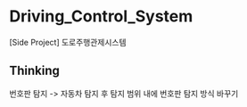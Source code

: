 # Driving_Control_System
[Side Project] 도로주행관제시스템  


## Thinking  
번호판 탐지 -> 자동차 탐지 후 탐지 범위 내에 번호판 탐지 방식 바꾸기

